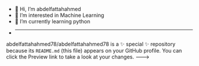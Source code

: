 - 👋 Hi, I’m abdelfattahahmed
- 👀 I’m interested in Machine Learning
- 🌱 I’m currently learning python
- 
  -----------------------------------------
abdelfattahahmed78/abdelfattahahmed78 is a ✨ special ✨ repository because its `README.md` (this file) appears on your GitHub profile.
You can click the Preview link to take a look at your changes.
--->
